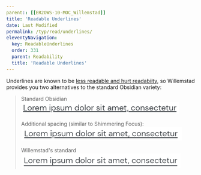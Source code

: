 ```yaml
---
parent:: [[ER2OWS-10-MOC_Willemstad]]
title: 'Readable Underlines'
date: Last Modified 
permalink: /typ/read/underlines/
eleventyNavigation:
  key: ReadableUnderlines
  order: 331
  parent: Readability
  title: 'Readable Underlines'
---
```


Underlines are known to be [less readable and hurt readabiity](https://www.uxbooth.com/articles/is-the-underlined-link-hurting-readability/), so Willemstad provides you two alternatives to the standard Obsidian variety:

>
> Standard Obsidian
> ![](/content/images/ru-std.png)
>
> Additional spacing (similar to Shimmering Focus):
> ![](/content/images/ru-mid.png)
>
> Willemstad's standard
> ![](/content/images/ru-max.png)